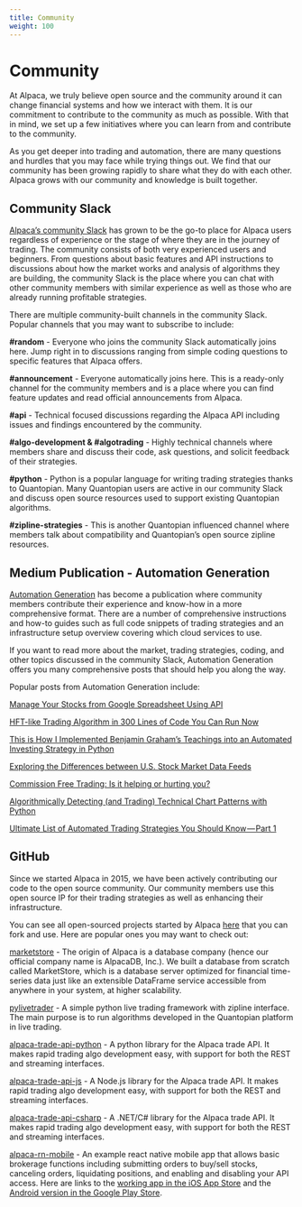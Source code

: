 ```yaml
---
title: Community
weight: 100
---
```


# Community

At Alpaca, we truly believe open source and the community around it can change financial systems and 
how we interact with them. It is our commitment to contribute to the community as much as possible. 
With that in mind, we set up a few initiatives where you can learn from and contribute to the community.

As you get deeper into trading and automation, there are many questions and hurdles that you may face 
while trying things out. We find that our community has been growing rapidly to share what they do with 
each other. Alpaca grows with our community and knowledge is built together.


## Community Slack

[Alpaca’s community Slack](https://alpaca.markets/slack) has grown to be the go-to place for Alpaca 
users regardless of experience or the stage of where they are in the journey of trading. The community 
consists of both very experienced users and beginners. From questions about basic features and 
API instructions to discussions about how the market works and analysis of algorithms they are 
building, the community Slack is the place where you can chat with other community members with
similar experience as well as those who are already running profitable strategies.

There are multiple community-built channels in the community Slack. Popular channels that you may want to 
subscribe to include:

**#random** - Everyone who joins the community Slack automatically joins here. Jump right in to discussions 
ranging from simple coding questions to specific features that Alpaca offers.

**#announcement** - Everyone automatically joins here. This is a ready-only channel for the community 
members and is a place where you can find feature updates and read official announcements from Alpaca.

**#api** - Technical focused discussions regarding the Alpaca API including issues and findings encountered
by the community.

**#algo-development & #algotrading** - Highly technical channels where members share and 
discuss their code, ask questions, and solicit feedback of their strategies.

**#python** - Python is a popular language for writing trading strategies thanks to Quantopian. Many 
Quantopian users are active in our community Slack and discuss open source resources used to support 
existing Quantopian algorithms.

**#zipline-strategies** - This is another Quantopian influenced channel where members talk about 
compatibility and Quantopian’s open source zipline resources.

## Medium Publication - Automation Generation

[Automation Generation](https://medium.com/automation-generation) has become a publication where community members contribute their experience 
and know-how in a more comprehensive format. There are a number of comprehensive instructions and 
how-to guides such as full code snippets of trading strategies and an infrastructure setup overview 
covering which cloud services to use.

If you want to read more about the market, trading strategies, coding, and other topics discussed in the 
community Slack, Automation Generation offers you many comprehensive posts that should help you along the 
way.

Popular posts from Automation Generation include:

[Manage Your Stocks from Google Spreadsheet Using API](https://medium.com/automation-generation/manage-your-stocks-from-google-spreadsheet-using-api-43026db44289)

[HFT-like Trading Algorithm in 300 Lines of Code You Can Run Now](https://medium.com/automation-generation/hft-like-trading-algorithm-in-300-lines-of-code-you-can-run-now-983bede4f13a)

[This is How I Implemented Benjamin Graham’s Teachings into an Automated Investing Strategy in Python](https://medium.com/automation-generation/teaching-your-computer-to-invest-with-python-commission-free-automated-investing-5ade10961e08)

[Exploring the Differences between U.S. Stock Market Data Feeds](https://medium.com/automation-generation/exploring-the-differences-between-u-s-stock-market-data-feeds-3da26946cbd6)

[Commission Free Trading: Is it helping or hurting you?](https://medium.com/automation-generation/commission-free-trading-is-it-helping-or-hurting-you-dc5fdc22ca6a)

[Algorithmically Detecting (and Trading) Technical Chart Patterns with Python](https://medium.com/automation-generation/algorithmically-detecting-and-trading-technical-chart-patterns-with-python-c577b3a396ed)

[Ultimate List of Automated Trading Strategies You Should Know — Part 1](https://medium.com/automation-generation/ultimate-list-of-automated-trading-strategies-you-should-know-part-1-c9a333f58930)

## GitHub

Since we started Alpaca in 2015, we have been actively contributing our code to the open source community. 
Our community members use this open source IP for their trading strategies as well as enhancing their 
infrastructure.

You can see all open-sourced projects started by Alpaca [here](https://github.com/alpacahq) that you can fork and use. Here are 
popular ones you may want to check out:

[marketstore](https://github.com/alpacahq/marketstore) - The origin of Alpaca is a database company 
(hence our official company name is AlpacaDB, Inc.). We built a database from scratch called MarketStore, 
which is a database server optimized for financial time-series data just like an extensible DataFrame 
service accessible from anywhere in your system, at higher scalability.

[pylivetrader](https://github.com/alpacahq/pylivetrader) - A simple python live trading framework with zipline 
interface. The main purpose is to run algorithms developed in the Quantopian platform in live trading.

[alpaca-trade-api-python](https://github.com/alpacahq/alpaca-trade-api-python) - A python library for the 
Alpaca trade API. It makes rapid trading algo development easy, with support for both the REST and streaming 
interfaces.

[alpaca-trade-api-js](https://github.com/alpacahq/alpaca-trade-api-js) - A Node.js library for the Alpaca trade 
API. It makes rapid trading algo development easy, with support for both the REST and streaming interfaces.

[alpaca-trade-api-csharp](https://github.com/alpacahq/alpaca-trade-api-csharp) - A .NET/C# library for the Alpaca trade 
API. It makes rapid trading algo development easy, with support for both the REST and streaming interfaces.

[alpaca-rn-mobile](https://github.com/alpacahq/alpaca-rn-mobile) - An example react native mobile app that 
allows basic brokerage functions including submitting orders to buy/sell stocks, canceling orders,
liquidating positions, and enabling and disabling your API access. Here are links to the [working app in the 
iOS App Store](https://itunes.apple.com/us/app/alpaca-dashboard/id1448888086) and the [Android version in the
Google Play Store](https://play.google.com/store/apps/details?id=app.alpaca.markets).
